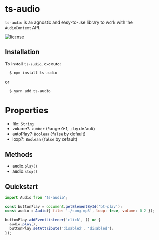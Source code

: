# ts-audio
`ts-audio` is an agnostic and easy-to-use library to work with the `AudioContext` API.

[![license](https://badgen.now.sh/badge/license/MIT)](./LICENSE)

## Installation
To install `ts-audio`, execute:

```sh
  $ npm install ts-audio
```

or

```sh
  $ yarn add ts-audio
```

# Properties
* file: <code>String</code>
* volume?: <code>Number</code> (Range 0-1, <code>1</code> by default)
* autoPlay?: <code>Boolean</code> (<code>false</code> by default)
* loop?: <code>Boolean</code> (<code>false</code> by default)

## Methods
* audio.<code>play()</code>
* audio.<code>stop()</code>

## Quickstart
```js
import Audio from 'ts-audio';

const buttonPlay = document.getElementById('bt-play');
const audio = Audio({ file: './song.mp3', loop: true, volume: 0.2 });

buttonPlay.addEventListener('click', () => {
  audio.play();
  buttonPlay.setAttribute('disabled', 'disabled');
});
```
